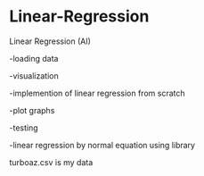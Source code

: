 # Linear-Regression
Linear Regression (AI)

  -loading data
  
  -visualization
  
  -implemention of linear regression from scratch
  
  -plot graphs
  
  -testing
  
  -linear regression by normal equation using library
  
 turboaz.csv is my data
